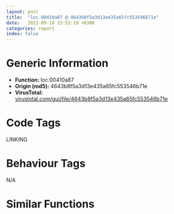 ```yaml
---
layout: post
title:  "loc.00410a87 @ 4643b8f5a3d13e435a65fc553546b71e"
date:   2021-09-10 15:52:19 +0300
categories: report
index: false
---
```


# Generic Information
- **Function:** loc.00410a87
- **Origin (md5):** 4643b8f5a3d13e435a65fc553546b71e
- **VirusTotal:** [virustotal.com/gui/file/4643b8f5a3d13e435a65fc553546b71e][virustotal_ref]

# Code Tags
<span class="tag" id="LINKING">LINKING</span>


# Behaviour Tags
<span class="bhv-tag" id="na">N/A</span>

# Similar Functions
<script type="text/javascript" src="https://www.gstatic.com/charts/loader.js"></script>
<script type="text/javascript">

    google.charts.load('current', {'packages':['corechart']});
    google.charts.setOnLoadCallback(drawChart);

    function drawChart() {
    var data = new google.visualization.DataTable();
        data.addColumn('number', 'X');
        data.addColumn('number', 'Y');
        data.addColumn({type: 'string', role: 'tooltip', 'p': {'html': true}});
        data.addColumn({'type': 'string', 'role': 'style'});
        
        data.addRows([
    [103.39120483398438, 36.50654983520508, '<b><a href="/report/loc.00410a87@4643b8f5a3d13e435a65fc553546b71e">loc.00410a87</a><br>@4643b8f5a3d13e435a65fc553546b71e</b><br>push esi<br>push edi<br>push 0x6b1f1c<br>call dword[sym.imp.KERNEL32.dll_GetModuleHandleW]<br>mov esi, dword[sym.imp.KERNEL32.dll_GetProcAddress]<br>mov edi, eax<br>push 0x6b1f38<br>push edi<br>call esi<br>xor eax, dword[0x6b6d00]<br>push 0x6b1f44<br>push edi<br>mov dword[0xc6e4e0], eax<br>call esi<br>xor eax, dword[0x6b6d00]<br>push 0x6b1f4c<br>push edi<br>mov dword[0xc6e4e4], eax<br>call esi<br>xor eax, dword[0x6b6d00]<br>push 0x6b1f58<br>push edi<br>mov dword[0xc6e4e8], eax<br>call esi<br>xor eax, dword[0x6b6d00]<br>push 0x6b1f64<br>push edi<br>mov dword[0xc6e4ec], eax<br>call esi<br>xor eax, dword[0x6b6d00]<br>push 0x6b1f80<br>push edi<br>mov dword[0xc6e4f0], eax<br>call esi<br>xor eax, dword[0x6b6d00]<br>push 0x6b1f90<br>push edi<br>mov dword[0xc6e4f4], eax<br>call esi<br>xor eax, dword[0x6b6d00]<br>push 0x6b1fa4<br>push edi<br>mov dword[0xc6e4f8], eax<br>call esi<br>xor eax, dword[0x6b6d00]<br>push 0x6b1fbc<br>push edi<br>mov dword[0xc6e4fc], eax<br>call esi<br>xor eax, dword[0x6b6d00]<br>push 0x6b1fd4<br>push edi<br>mov dword[0xc6e500], eax<br>call esi<br>xor eax, dword[0x6b6d00]<br>push 0x6b1fe8<br>push edi<br>mov dword[0xc6e504], eax<br>call esi<br>xor eax, dword[0x6b6d00]<br>push 0x6b2008<br>push edi<br>mov dword[0xc6e508], eax<br>call esi<br>xor eax, dword[0x6b6d00]<br>push 0x6b2020<br>push edi<br>mov dword[0xc6e50c], eax<br>call esi<br>xor eax, dword[0x6b6d00]<br>push 0x6b2038<br>push edi<br>mov dword[0xc6e510], eax<br>call esi<br>xor eax, dword[0x6b6d00]<br>push 0x6b204c<br>push edi<br>mov dword[0xc6e514], eax<br>call esi<br>xor eax, dword[0x6b6d00]<br>mov dword[0xc6e518], eax<br>push 0x6b2060<br>push edi<br>call esi<br>xor eax, dword[0x6b6d00]<br>push 0x6b207c<br>push edi<br>mov dword[0xc6e51c], eax<br>call esi<br>xor eax, dword[0x6b6d00]<br>push 0x6b209c<br>push edi<br>mov dword[0xc6e520], eax<br>call esi<br>xor eax, dword[0x6b6d00]<br>push 0x6b20b8<br>push edi<br>mov dword[0xc6e524], eax<br>call esi<br>xor eax, dword[0x6b6d00]<br>push 0x6b20d8<br>push edi<br>mov dword[0xc6e528], eax<br>call esi<br>xor eax, dword[0x6b6d00]<br>push 0x6b20ec<br>push edi<br>mov dword[0xc6e52c], eax<br>call esi<br>xor eax, dword[0x6b6d00]<br>push 0x6b2108<br>push edi<br>mov dword[0xc6e530], eax<br>call esi<br>xor eax, dword[0x6b6d00]<br>push 0x6b211c<br>push edi<br>mov dword[0xc6e538], eax<br>call esi<br>xor eax, dword[0x6b6d00]<br>push 0x6b212c<br>push edi<br>mov dword[0xc6e534], eax<br>call esi<br>xor eax, dword[0x6b6d00]<br>push 0x6b213c<br>push edi<br>mov dword[0xc6e53c], eax<br>call esi<br>xor eax, dword[0x6b6d00]<br>push 0x6b214c<br>push edi<br>mov dword[0xc6e540], eax<br>call esi<br>xor eax, dword[0x6b6d00]<br>push 0x6b215c<br>push edi<br>mov dword[0xc6e544], eax<br>call esi<br>xor eax, dword[0x6b6d00]<br>push 0x6b2178<br>push edi<br>mov dword[0xc6e548], eax<br>call esi<br>xor eax, dword[0x6b6d00]<br>push 0x6b218c<br>push edi<br>mov dword[0xc6e54c], eax<br>call esi<br>xor eax, dword[0x6b6d00]<br>push 0x6b219c<br>push edi<br>mov dword[0xc6e550], eax<br>call esi<br>xor eax, dword[0x6b6d00]<br>push 0x6b21b0<br>push edi<br>mov dword[0xc6e554], eax<br>call esi<br>xor eax, dword[0x6b6d00]<br>mov dword[0xc6e558], eax<br>push 0x6b21c0<br>push edi<br>call esi<br>xor eax, dword[0x6b6d00]<br>push 0x6b21e0<br>push edi<br>mov dword[0xc6e55c], eax<br>call esi<br>xor eax, dword[0x6b6d00]<br>pop edi<br>mov dword[0xc6e560], eax<br>pop esi<br>ret <br><eoc> ', 'point { fill-color: #e0440e; }'],
[51.07255172729492, -111.39366149902344, '<b><a href="/report/loc.00405c57@71550f1ee4f4626545a4bffe6d950f12">loc.00405c57</a><br>@71550f1ee4f4626545a4bffe6d950f12</b><br>push esi<br>push edi<br>push 0x40fd8c<br>call dword[sym.imp.KERNEL32.dll_GetModuleHandleW]<br>mov esi, dword[sym.imp.KERNEL32.dll_GetProcAddress]<br>mov edi, eax<br>push 0x40fda8<br>push edi<br>call esi<br>xor eax, dword[0x414d60]<br>push 0x40fdb4<br>push edi<br>mov dword[0x44528e0], eax<br>call esi<br>xor eax, dword[0x414d60]<br>push 0x40fdbc<br>push edi<br>mov dword[0x44528e4], eax<br>call esi<br>xor eax, dword[0x414d60]<br>push 0x40fdc8<br>push edi<br>mov dword[0x44528e8], eax<br>call esi<br>xor eax, dword[0x414d60]<br>push 0x40fdd4<br>push edi<br>mov dword[0x44528ec], eax<br>call esi<br>xor eax, dword[0x414d60]<br>push 0x40fdf0<br>push edi<br>mov dword[0x44528f0], eax<br>call esi<br>xor eax, dword[0x414d60]<br>push 0x40fe00<br>push edi<br>mov dword[0x44528f4], eax<br>call esi<br>xor eax, dword[0x414d60]<br>push 0x40fe14<br>push edi<br>mov dword[0x44528f8], eax<br>call esi<br>xor eax, dword[0x414d60]<br>push 0x40fe2c<br>push edi<br>mov dword[0x44528fc], eax<br>call esi<br>xor eax, dword[0x414d60]<br>push 0x40fe44<br>push edi<br>mov dword[0x4452900], eax<br>call esi<br>xor eax, dword[0x414d60]<br>push 0x40fe58<br>push edi<br>mov dword[0x4452904], eax<br>call esi<br>xor eax, dword[0x414d60]<br>push 0x40fe78<br>push edi<br>mov dword[0x4452908], eax<br>call esi<br>xor eax, dword[0x414d60]<br>push 0x40fe90<br>push edi<br>mov dword[0x445290c], eax<br>call esi<br>xor eax, dword[0x414d60]<br>push 0x40fea8<br>push edi<br>mov dword[0x4452910], eax<br>call esi<br>xor eax, dword[0x414d60]<br>push 0x40febc<br>push edi<br>mov dword[0x4452914], eax<br>call esi<br>xor eax, dword[0x414d60]<br>mov dword[0x4452918], eax<br>push 0x40fed0<br>push edi<br>call esi<br>xor eax, dword[0x414d60]<br>push 0x40feec<br>push edi<br>mov dword[0x445291c], eax<br>call esi<br>xor eax, dword[0x414d60]<br>push 0x40ff0c<br>push edi<br>mov dword[0x4452920], eax<br>call esi<br>xor eax, dword[0x414d60]<br>push 0x40ff28<br>push edi<br>mov dword[0x4452924], eax<br>call esi<br>xor eax, dword[0x414d60]<br>push 0x40ff48<br>push edi<br>mov dword[0x4452928], eax<br>call esi<br>xor eax, dword[0x414d60]<br>push 0x40ff5c<br>push edi<br>mov dword[0x445292c], eax<br>call esi<br>xor eax, dword[0x414d60]<br>push 0x40ff78<br>push edi<br>mov dword[0x4452930], eax<br>call esi<br>xor eax, dword[0x414d60]<br>push 0x40ff8c<br>push edi<br>mov dword[0x4452938], eax<br>call esi<br>xor eax, dword[0x414d60]<br>push 0x40ff9c<br>push edi<br>mov dword[0x4452934], eax<br>call esi<br>xor eax, dword[0x414d60]<br>push 0x40ffac<br>push edi<br>mov dword[0x445293c], eax<br>call esi<br>xor eax, dword[0x414d60]<br>push 0x40ffbc<br>push edi<br>mov dword[0x4452940], eax<br>call esi<br>xor eax, dword[0x414d60]<br>push 0x40ffcc<br>push edi<br>mov dword[0x4452944], eax<br>call esi<br>xor eax, dword[0x414d60]<br>push 0x40ffe8<br>push edi<br>mov dword[0x4452948], eax<br>call esi<br>xor eax, dword[0x414d60]<br>push 0x40fffc<br>push edi<br>mov dword[0x445294c], eax<br>call esi<br>xor eax, dword[0x414d60]<br>push 0x41000c<br>push edi<br>mov dword[0x4452950], eax<br>call esi<br>xor eax, dword[0x414d60]<br>push 0x410020<br>push edi<br>mov dword[0x4452954], eax<br>call esi<br>xor eax, dword[0x414d60]<br>mov dword[0x4452958], eax<br>push 0x410030<br>push edi<br>call esi<br>xor eax, dword[0x414d60]<br>push 0x410050<br>push edi<br>mov dword[0x445295c], eax<br>call esi<br>xor eax, dword[0x414d60]<br>pop edi<br>mov dword[0x4452960], eax<br>pop esi<br>ret <br><eoc> ', 'null'],
[-35.18213653564453, -100.36198425292969, '<b><a href="/report/loc.0040d51d@22e4fd0c4b1c614e2ac3f6bd9999bcbd">loc.0040d51d</a><br>@22e4fd0c4b1c614e2ac3f6bd9999bcbd</b><br>push esi<br>push edi<br>push 0x697d8c<br>call dword[sym.imp.KERNEL32.dll_GetModuleHandleW]<br>mov esi, dword[sym.imp.KERNEL32.dll_GetProcAddress]<br>mov edi, eax<br>push 0x697da8<br>push edi<br>call esi<br>xor eax, dword[0x69cd10]<br>push 0x697db4<br>push edi<br>mov dword[0xc109a0], eax<br>call esi<br>xor eax, dword[0x69cd10]<br>push 0x697dbc<br>push edi<br>mov dword[0xc109a4], eax<br>call esi<br>xor eax, dword[0x69cd10]<br>push 0x697dc8<br>push edi<br>mov dword[0xc109a8], eax<br>call esi<br>xor eax, dword[0x69cd10]<br>push 0x697dd4<br>push edi<br>mov dword[0xc109ac], eax<br>call esi<br>xor eax, dword[0x69cd10]<br>push 0x697df0<br>push edi<br>mov dword[0xc109b0], eax<br>call esi<br>xor eax, dword[0x69cd10]<br>push 0x697e00<br>push edi<br>mov dword[0xc109b4], eax<br>call esi<br>xor eax, dword[0x69cd10]<br>push 0x697e14<br>push edi<br>mov dword[0xc109b8], eax<br>call esi<br>xor eax, dword[0x69cd10]<br>push 0x697e2c<br>push edi<br>mov dword[0xc109bc], eax<br>call esi<br>xor eax, dword[0x69cd10]<br>push 0x697e44<br>push edi<br>mov dword[0xc109c0], eax<br>call esi<br>xor eax, dword[0x69cd10]<br>push 0x697e58<br>push edi<br>mov dword[0xc109c4], eax<br>call esi<br>xor eax, dword[0x69cd10]<br>push 0x697e78<br>push edi<br>mov dword[0xc109c8], eax<br>call esi<br>xor eax, dword[0x69cd10]<br>push 0x697e90<br>push edi<br>mov dword[0xc109cc], eax<br>call esi<br>xor eax, dword[0x69cd10]<br>push 0x697ea8<br>push edi<br>mov dword[0xc109d0], eax<br>call esi<br>xor eax, dword[0x69cd10]<br>push 0x697ebc<br>push edi<br>mov dword[0xc109d4], eax<br>call esi<br>xor eax, dword[0x69cd10]<br>mov dword[0xc109d8], eax<br>push 0x697ed0<br>push edi<br>call esi<br>xor eax, dword[0x69cd10]<br>push 0x697eec<br>push edi<br>mov dword[0xc109dc], eax<br>call esi<br>xor eax, dword[0x69cd10]<br>push 0x697f0c<br>push edi<br>mov dword[0xc109e0], eax<br>call esi<br>xor eax, dword[0x69cd10]<br>push 0x697f28<br>push edi<br>mov dword[0xc109e4], eax<br>call esi<br>xor eax, dword[0x69cd10]<br>push 0x697f48<br>push edi<br>mov dword[0xc109e8], eax<br>call esi<br>xor eax, dword[0x69cd10]<br>push 0x697f5c<br>push edi<br>mov dword[0xc109ec], eax<br>call esi<br>xor eax, dword[0x69cd10]<br>push 0x697f78<br>push edi<br>mov dword[0xc109f0], eax<br>call esi<br>xor eax, dword[0x69cd10]<br>push 0x697f8c<br>push edi<br>mov dword[0xc109f8], eax<br>call esi<br>xor eax, dword[0x69cd10]<br>push 0x697f9c<br>push edi<br>mov dword[0xc109f4], eax<br>call esi<br>xor eax, dword[0x69cd10]<br>push 0x697fac<br>push edi<br>mov dword[0xc109fc], eax<br>call esi<br>xor eax, dword[0x69cd10]<br>push 0x697fbc<br>push edi<br>mov dword[0xc10a00], eax<br>call esi<br>xor eax, dword[0x69cd10]<br>push 0x697fcc<br>push edi<br>mov dword[0xc10a04], eax<br>call esi<br>xor eax, dword[0x69cd10]<br>push 0x697fe8<br>push edi<br>mov dword[0xc10a08], eax<br>call esi<br>xor eax, dword[0x69cd10]<br>push 0x697ffc<br>push edi<br>mov dword[0xc10a0c], eax<br>call esi<br>xor eax, dword[0x69cd10]<br>push 0x69800c<br>push edi<br>mov dword[0xc10a10], eax<br>call esi<br>xor eax, dword[0x69cd10]<br>push 0x698020<br>push edi<br>mov dword[0xc10a14], eax<br>call esi<br>xor eax, dword[0x69cd10]<br>mov dword[0xc10a18], eax<br>push 0x698030<br>push edi<br>call esi<br>xor eax, dword[0x69cd10]<br>push 0x698050<br>push edi<br>mov dword[0xc10a1c], eax<br>call esi<br>xor eax, dword[0x69cd10]<br>pop edi<br>mov dword[0xc10a20], eax<br>pop esi<br>ret <br><eoc> ', 'null'],
[18.283479690551758, -16.33665657043457, '<b><a href="/report/loc.0040c0d4@dd7278b699f8b751b4e28f3abe51fa08">loc.0040c0d4</a><br>@dd7278b699f8b751b4e28f3abe51fa08</b><br>push esi<br>push edi<br>push 0x415cac<br>call dword[sym.imp.KERNEL32.dll_GetModuleHandleW]<br>mov esi, dword[sym.imp.KERNEL32.dll_GetProcAddress]<br>mov edi, eax<br>push 0x415cc8<br>push edi<br>call esi<br>xor eax, dword[0x4f3350]<br>push 0x415cd4<br>push edi<br>mov dword[0xbe69a0], eax<br>call esi<br>xor eax, dword[0x4f3350]<br>push 0x415cdc<br>push edi<br>mov dword[0xbe69a4], eax<br>call esi<br>xor eax, dword[0x4f3350]<br>push 0x415ce8<br>push edi<br>mov dword[0xbe69a8], eax<br>call esi<br>xor eax, dword[0x4f3350]<br>push 0x415cf4<br>push edi<br>mov dword[0xbe69ac], eax<br>call esi<br>xor eax, dword[0x4f3350]<br>push 0x415d10<br>push edi<br>mov dword[0xbe69b0], eax<br>call esi<br>xor eax, dword[0x4f3350]<br>push 0x415d20<br>push edi<br>mov dword[0xbe69b4], eax<br>call esi<br>xor eax, dword[0x4f3350]<br>push 0x415d34<br>push edi<br>mov dword[0xbe69b8], eax<br>call esi<br>xor eax, dword[0x4f3350]<br>push 0x415d4c<br>push edi<br>mov dword[0xbe69bc], eax<br>call esi<br>xor eax, dword[0x4f3350]<br>push 0x415d64<br>push edi<br>mov dword[0xbe69c0], eax<br>call esi<br>xor eax, dword[0x4f3350]<br>push 0x415d78<br>push edi<br>mov dword[0xbe69c4], eax<br>call esi<br>xor eax, dword[0x4f3350]<br>push 0x415d98<br>push edi<br>mov dword[0xbe69c8], eax<br>call esi<br>xor eax, dword[0x4f3350]<br>push 0x415db0<br>push edi<br>mov dword[0xbe69cc], eax<br>call esi<br>xor eax, dword[0x4f3350]<br>push 0x415dc8<br>push edi<br>mov dword[0xbe69d0], eax<br>call esi<br>xor eax, dword[0x4f3350]<br>push 0x415ddc<br>push edi<br>mov dword[0xbe69d4], eax<br>call esi<br>xor eax, dword[0x4f3350]<br>mov dword[0xbe69d8], eax<br>push 0x415df0<br>push edi<br>call esi<br>xor eax, dword[0x4f3350]<br>push 0x415e0c<br>push edi<br>mov dword[0xbe69dc], eax<br>call esi<br>xor eax, dword[0x4f3350]<br>push 0x415e2c<br>push edi<br>mov dword[0xbe69e0], eax<br>call esi<br>xor eax, dword[0x4f3350]<br>push 0x415e48<br>push edi<br>mov dword[0xbe69e4], eax<br>call esi<br>xor eax, dword[0x4f3350]<br>push 0x415e68<br>push edi<br>mov dword[0xbe69e8], eax<br>call esi<br>xor eax, dword[0x4f3350]<br>push 0x415e7c<br>push edi<br>mov dword[0xbe69ec], eax<br>call esi<br>xor eax, dword[0x4f3350]<br>push 0x415e98<br>push edi<br>mov dword[0xbe69f0], eax<br>call esi<br>xor eax, dword[0x4f3350]<br>push 0x415eac<br>push edi<br>mov dword[0xbe69f8], eax<br>call esi<br>xor eax, dword[0x4f3350]<br>push 0x415ebc<br>push edi<br>mov dword[0xbe69f4], eax<br>call esi<br>xor eax, dword[0x4f3350]<br>push 0x415ecc<br>push edi<br>mov dword[0xbe69fc], eax<br>call esi<br>xor eax, dword[0x4f3350]<br>push 0x415edc<br>push edi<br>mov dword[0xbe6a00], eax<br>call esi<br>xor eax, dword[0x4f3350]<br>push 0x415eec<br>push edi<br>mov dword[0xbe6a04], eax<br>call esi<br>xor eax, dword[0x4f3350]<br>push 0x415f08<br>push edi<br>mov dword[0xbe6a08], eax<br>call esi<br>xor eax, dword[0x4f3350]<br>push 0x415f1c<br>push edi<br>mov dword[0xbe6a0c], eax<br>call esi<br>xor eax, dword[0x4f3350]<br>push 0x415f2c<br>push edi<br>mov dword[0xbe6a10], eax<br>call esi<br>xor eax, dword[0x4f3350]<br>push 0x415f40<br>push edi<br>mov dword[0xbe6a14], eax<br>call esi<br>xor eax, dword[0x4f3350]<br>mov dword[0xbe6a18], eax<br>push 0x415f50<br>push edi<br>call esi<br>xor eax, dword[0x4f3350]<br>push 0x415f70<br>push edi<br>mov dword[0xbe6a1c], eax<br>call esi<br>xor eax, dword[0x4f3350]<br>pop edi<br>mov dword[0xbe6a20], eax<br>pop esi<br>ret <br><eoc> ', 'null'],
[-51.77986145019531, 54.443424224853516, '<b><a href="/report/loc.0040ab22@01be4434cc5f975da87a4b25d209e100">loc.0040ab22</a><br>@01be4434cc5f975da87a4b25d209e100</b><br>push esi<br>push edi<br>push 0x414d1c<br>call dword[sym.imp.KERNEL32.dll_GetModuleHandleW]<br>mov esi, dword[sym.imp.KERNEL32.dll_GetProcAddress]<br>mov edi, eax<br>push 0x414d38<br>push edi<br>call esi<br>xor eax, dword[0x510210]<br>push 0x414d44<br>push edi<br>mov dword[0xc168e0], eax<br>call esi<br>xor eax, dword[0x510210]<br>push 0x414d4c<br>push edi<br>mov dword[0xc168e4], eax<br>call esi<br>xor eax, dword[0x510210]<br>push 0x414d58<br>push edi<br>mov dword[0xc168e8], eax<br>call esi<br>xor eax, dword[0x510210]<br>push 0x414d64<br>push edi<br>mov dword[0xc168ec], eax<br>call esi<br>xor eax, dword[0x510210]<br>push 0x414d80<br>push edi<br>mov dword[0xc168f0], eax<br>call esi<br>xor eax, dword[0x510210]<br>push 0x414d90<br>push edi<br>mov dword[0xc168f4], eax<br>call esi<br>xor eax, dword[0x510210]<br>push 0x414da4<br>push edi<br>mov dword[0xc168f8], eax<br>call esi<br>xor eax, dword[0x510210]<br>push 0x414dbc<br>push edi<br>mov dword[0xc168fc], eax<br>call esi<br>xor eax, dword[0x510210]<br>push 0x414dd4<br>push edi<br>mov dword[0xc16900], eax<br>call esi<br>xor eax, dword[0x510210]<br>push 0x414de8<br>push edi<br>mov dword[0xc16904], eax<br>call esi<br>xor eax, dword[0x510210]<br>push 0x414e08<br>push edi<br>mov dword[0xc16908], eax<br>call esi<br>xor eax, dword[0x510210]<br>push 0x414e20<br>push edi<br>mov dword[0xc1690c], eax<br>call esi<br>xor eax, dword[0x510210]<br>push 0x414e38<br>push edi<br>mov dword[0xc16910], eax<br>call esi<br>xor eax, dword[0x510210]<br>push 0x414e4c<br>push edi<br>mov dword[0xc16914], eax<br>call esi<br>xor eax, dword[0x510210]<br>mov dword[0xc16918], eax<br>push 0x414e60<br>push edi<br>call esi<br>xor eax, dword[0x510210]<br>push 0x414e7c<br>push edi<br>mov dword[0xc1691c], eax<br>call esi<br>xor eax, dword[0x510210]<br>push 0x414e9c<br>push edi<br>mov dword[0xc16920], eax<br>call esi<br>xor eax, dword[0x510210]<br>push 0x414eb8<br>push edi<br>mov dword[0xc16924], eax<br>call esi<br>xor eax, dword[0x510210]<br>push 0x414ed8<br>push edi<br>mov dword[0xc16928], eax<br>call esi<br>xor eax, dword[0x510210]<br>push 0x414eec<br>push edi<br>mov dword[0xc1692c], eax<br>call esi<br>xor eax, dword[0x510210]<br>push 0x414f08<br>push edi<br>mov dword[0xc16930], eax<br>call esi<br>xor eax, dword[0x510210]<br>push 0x414f1c<br>push edi<br>mov dword[0xc16938], eax<br>call esi<br>xor eax, dword[0x510210]<br>push 0x414f2c<br>push edi<br>mov dword[0xc16934], eax<br>call esi<br>xor eax, dword[0x510210]<br>push 0x414f3c<br>push edi<br>mov dword[0xc1693c], eax<br>call esi<br>xor eax, dword[0x510210]<br>push 0x414f4c<br>push edi<br>mov dword[0xc16940], eax<br>call esi<br>xor eax, dword[0x510210]<br>push 0x414f5c<br>push edi<br>mov dword[0xc16944], eax<br>call esi<br>xor eax, dword[0x510210]<br>push 0x414f78<br>push edi<br>mov dword[0xc16948], eax<br>call esi<br>xor eax, dword[0x510210]<br>push 0x414f8c<br>push edi<br>mov dword[0xc1694c], eax<br>call esi<br>xor eax, dword[0x510210]<br>push 0x414f9c<br>push edi<br>mov dword[0xc16950], eax<br>call esi<br>xor eax, dword[0x510210]<br>push 0x414fb0<br>push edi<br>mov dword[0xc16954], eax<br>call esi<br>xor eax, dword[0x510210]<br>mov dword[0xc16958], eax<br>push 0x414fc0<br>push edi<br>call esi<br>xor eax, dword[0x510210]<br>push 0x414fe0<br>push edi<br>mov dword[0xc1695c], eax<br>call esi<br>xor eax, dword[0x510210]<br>pop edi<br>mov dword[0xc16960], eax<br>pop esi<br>ret <br><eoc> ', 'null'],
[30.17465591430664, 83.51260375976562, '<b><a href="/report/loc.0040e4af@883dfc165005908f8666e487fe529d8c">loc.0040e4af</a><br>@883dfc165005908f8666e487fe529d8c</b><br>push esi<br>push edi<br>push 0x64349c<br>call dword[sym.imp.KERNEL32.dll_GetModuleHandleW]<br>mov esi, dword[sym.imp.KERNEL32.dll_GetProcAddress]<br>mov edi, eax<br>push 0x6434b8<br>push edi<br>call esi<br>xor eax, dword[0x648cf0]<br>push 0x6434c4<br>push edi<br>mov dword[0xc58100], eax<br>call esi<br>xor eax, dword[0x648cf0]<br>push 0x6434cc<br>push edi<br>mov dword[0xc58104], eax<br>call esi<br>xor eax, dword[0x648cf0]<br>push 0x6434d8<br>push edi<br>mov dword[0xc58108], eax<br>call esi<br>xor eax, dword[0x648cf0]<br>push 0x6434e4<br>push edi<br>mov dword[0xc5810c], eax<br>call esi<br>xor eax, dword[0x648cf0]<br>push 0x643500<br>push edi<br>mov dword[0xc58110], eax<br>call esi<br>xor eax, dword[0x648cf0]<br>push 0x643510<br>push edi<br>mov dword[0xc58114], eax<br>call esi<br>xor eax, dword[0x648cf0]<br>push 0x643524<br>push edi<br>mov dword[0xc58118], eax<br>call esi<br>xor eax, dword[0x648cf0]<br>push 0x64353c<br>push edi<br>mov dword[0xc5811c], eax<br>call esi<br>xor eax, dword[0x648cf0]<br>push 0x643554<br>push edi<br>mov dword[0xc58120], eax<br>call esi<br>xor eax, dword[0x648cf0]<br>push 0x643568<br>push edi<br>mov dword[0xc58124], eax<br>call esi<br>xor eax, dword[0x648cf0]<br>push 0x643588<br>push edi<br>mov dword[0xc58128], eax<br>call esi<br>xor eax, dword[0x648cf0]<br>push 0x6435a0<br>push edi<br>mov dword[0xc5812c], eax<br>call esi<br>xor eax, dword[0x648cf0]<br>push 0x6435b8<br>push edi<br>mov dword[0xc58130], eax<br>call esi<br>xor eax, dword[0x648cf0]<br>push 0x6435cc<br>push edi<br>mov dword[0xc58134], eax<br>call esi<br>xor eax, dword[0x648cf0]<br>mov dword[0xc58138], eax<br>push 0x6435e0<br>push edi<br>call esi<br>xor eax, dword[0x648cf0]<br>push 0x6435fc<br>push edi<br>mov dword[0xc5813c], eax<br>call esi<br>xor eax, dword[0x648cf0]<br>push 0x64361c<br>push edi<br>mov dword[0xc58140], eax<br>call esi<br>xor eax, dword[0x648cf0]<br>push 0x643638<br>push edi<br>mov dword[0xc58144], eax<br>call esi<br>xor eax, dword[0x648cf0]<br>push 0x643658<br>push edi<br>mov dword[0xc58148], eax<br>call esi<br>xor eax, dword[0x648cf0]<br>push 0x64366c<br>push edi<br>mov dword[0xc5814c], eax<br>call esi<br>xor eax, dword[0x648cf0]<br>push 0x643688<br>push edi<br>mov dword[0xc58150], eax<br>call esi<br>xor eax, dword[0x648cf0]<br>push 0x64369c<br>push edi<br>mov dword[0xc58158], eax<br>call esi<br>xor eax, dword[0x648cf0]<br>push 0x6436ac<br>push edi<br>mov dword[0xc58154], eax<br>call esi<br>xor eax, dword[0x648cf0]<br>push 0x6436bc<br>push edi<br>mov dword[0xc5815c], eax<br>call esi<br>xor eax, dword[0x648cf0]<br>push 0x6436cc<br>push edi<br>mov dword[0xc58160], eax<br>call esi<br>xor eax, dword[0x648cf0]<br>push 0x6436dc<br>push edi<br>mov dword[0xc58164], eax<br>call esi<br>xor eax, dword[0x648cf0]<br>push 0x6436f8<br>push edi<br>mov dword[0xc58168], eax<br>call esi<br>xor eax, dword[0x648cf0]<br>push 0x64370c<br>push edi<br>mov dword[0xc5816c], eax<br>call esi<br>xor eax, dword[0x648cf0]<br>push 0x64371c<br>push edi<br>mov dword[0xc58170], eax<br>call esi<br>xor eax, dword[0x648cf0]<br>push 0x643730<br>push edi<br>mov dword[0xc58174], eax<br>call esi<br>xor eax, dword[0x648cf0]<br>mov dword[0xc58178], eax<br>push 0x643740<br>push edi<br>call esi<br>xor eax, dword[0x648cf0]<br>push 0x643760<br>push edi<br>mov dword[0xc5817c], eax<br>call esi<br>xor eax, dword[0x648cf0]<br>pop edi<br>mov dword[0xc58180], eax<br>pop esi<br>ret <br><eoc> ', 'null'],
[-82.37703704833984, -27.12948989868164, '<b><a href="/report/loc.00654a90@8c848ad89aab40a1738b363a37856125">loc.00654a90</a><br>@8c848ad89aab40a1738b363a37856125</b><br>push esi<br>push edi<br>push 0x65ed0c<br>call dword[sym.imp.KERNEL32.dll_GetModuleHandleW]<br>mov esi, dword[sym.imp.KERNEL32.dll_GetProcAddress]<br>mov edi, eax<br>push 0x65ed28<br>push edi<br>call esi<br>xor eax, dword[0x663d30]<br>push 0x65ed34<br>push edi<br>mov dword[0x46ff0e0], eax<br>call esi<br>xor eax, dword[0x663d30]<br>push 0x65ed3c<br>push edi<br>mov dword[0x46ff0e4], eax<br>call esi<br>xor eax, dword[0x663d30]<br>push 0x65ed48<br>push edi<br>mov dword[0x46ff0e8], eax<br>call esi<br>xor eax, dword[0x663d30]<br>push 0x65ed54<br>push edi<br>mov dword[0x46ff0ec], eax<br>call esi<br>xor eax, dword[0x663d30]<br>push 0x65ed70<br>push edi<br>mov dword[0x46ff0f0], eax<br>call esi<br>xor eax, dword[0x663d30]<br>push 0x65ed80<br>push edi<br>mov dword[0x46ff0f4], eax<br>call esi<br>xor eax, dword[0x663d30]<br>push 0x65ed94<br>push edi<br>mov dword[0x46ff0f8], eax<br>call esi<br>xor eax, dword[0x663d30]<br>push 0x65edac<br>push edi<br>mov dword[0x46ff0fc], eax<br>call esi<br>xor eax, dword[0x663d30]<br>push 0x65edc4<br>push edi<br>mov dword[0x46ff100], eax<br>call esi<br>xor eax, dword[0x663d30]<br>push 0x65edd8<br>push edi<br>mov dword[0x46ff104], eax<br>call esi<br>xor eax, dword[0x663d30]<br>push 0x65edf8<br>push edi<br>mov dword[0x46ff108], eax<br>call esi<br>xor eax, dword[0x663d30]<br>push 0x65ee10<br>push edi<br><eoc> ', 'null'],
[112.66170501708984, -49.93589401245117, '<b><a href="/report/loc.0040e0ed@6e195fbdf6b398dc597c28abc7c7a2ae">loc.0040e0ed</a><br>@6e195fbdf6b398dc597c28abc7c7a2ae</b><br>push esi<br>push edi<br>push 0x688534<br>call dword[sym.imp.KERNEL32.dll_GetModuleHandleW]<br>mov esi, dword[sym.imp.KERNEL32.dll_GetProcAddress]<br>mov edi, eax<br>push 0x688550<br>push edi<br>call esi<br>xor eax, dword[0x68cda0]<br>push 0x68855c<br>push edi<br>mov dword[0xc458a0], eax<br>call esi<br>xor eax, dword[0x68cda0]<br>push 0x688564<br>push edi<br>mov dword[0xc458a4], eax<br>call esi<br>xor eax, dword[0x68cda0]<br>push 0x688570<br>push edi<br>mov dword[0xc458a8], eax<br>call esi<br>xor eax, dword[0x68cda0]<br>push 0x68857c<br>push edi<br>mov dword[0xc458ac], eax<br>call esi<br>xor eax, dword[0x68cda0]<br>push 0x688598<br>push edi<br>mov dword[0xc458b0], eax<br>call esi<br>xor eax, dword[0x68cda0]<br>push 0x6885a8<br>push edi<br>mov dword[0xc458b4], eax<br>call esi<br>xor eax, dword[0x68cda0]<br>push 0x6885bc<br>push edi<br>mov dword[0xc458b8], eax<br>call esi<br>xor eax, dword[0x68cda0]<br>push 0x6885d4<br>push edi<br>mov dword[0xc458bc], eax<br>call esi<br>xor eax, dword[0x68cda0]<br>push 0x6885ec<br>push edi<br>mov dword[0xc458c0], eax<br>call esi<br>xor eax, dword[0x68cda0]<br>push 0x688600<br>push edi<br>mov dword[0xc458c4], eax<br>call esi<br>xor eax, dword[0x68cda0]<br>push 0x688620<br>push edi<br>mov dword[0xc458c8], eax<br>call esi<br>xor eax, dword[0x68cda0]<br>push 0x688638<br>push edi<br>mov dword[0xc458cc], eax<br>call esi<br>xor eax, dword[0x68cda0]<br>push 0x688650<br>push edi<br>mov dword[0xc458d0], eax<br>call esi<br>xor eax, dword[0x68cda0]<br>push 0x688664<br>push edi<br>mov dword[0xc458d4], eax<br>call esi<br>xor eax, dword[0x68cda0]<br>mov dword[0xc458d8], eax<br>push 0x688678<br>push edi<br>call esi<br>xor eax, dword[0x68cda0]<br>push 0x688694<br>push edi<br>mov dword[0xc458dc], eax<br>call esi<br>xor eax, dword[0x68cda0]<br>push 0x6886b4<br>push edi<br>mov dword[0xc458e0], eax<br>call esi<br>xor eax, dword[0x68cda0]<br>push 0x6886d0<br>push edi<br>mov dword[0xc458e4], eax<br>call esi<br>xor eax, dword[0x68cda0]<br>push 0x6886f0<br>push edi<br>mov dword[0xc458e8], eax<br>call esi<br>xor eax, dword[0x68cda0]<br>push 0x688704<br>push edi<br>mov dword[0xc458ec], eax<br>call esi<br>xor eax, dword[0x68cda0]<br>push 0x688720<br>push edi<br>mov dword[0xc458f0], eax<br>call esi<br>xor eax, dword[0x68cda0]<br>push 0x688734<br>push edi<br>mov dword[0xc458f8], eax<br>call esi<br>xor eax, dword[0x68cda0]<br>push 0x688744<br>push edi<br>mov dword[0xc458f4], eax<br>call esi<br>xor eax, dword[0x68cda0]<br>push 0x688754<br>push edi<br>mov dword[0xc458fc], eax<br>call esi<br>xor eax, dword[0x68cda0]<br>push 0x688764<br>push edi<br>mov dword[0xc45900], eax<br>call esi<br>xor eax, dword[0x68cda0]<br>push 0x688774<br>push edi<br>mov dword[0xc45904], eax<br>call esi<br>xor eax, dword[0x68cda0]<br>push 0x688790<br>push edi<br>mov dword[0xc45908], eax<br>call esi<br>xor eax, dword[0x68cda0]<br>push 0x6887a4<br>push edi<br>mov dword[0xc4590c], eax<br>call esi<br>xor eax, dword[0x68cda0]<br>push 0x6887b4<br>push edi<br>mov dword[0xc45910], eax<br>call esi<br>xor eax, dword[0x68cda0]<br>push 0x6887c8<br>push edi<br>mov dword[0xc45914], eax<br>call esi<br>xor eax, dword[0x68cda0]<br>mov dword[0xc45918], eax<br>push 0x6887d8<br>push edi<br>call esi<br>xor eax, dword[0x68cda0]<br>push 0x6887f8<br>push edi<br>mov dword[0xc4591c], eax<br>call esi<br>xor eax, dword[0x68cda0]<br>pop edi<br>mov dword[0xc45920], eax<br>pop esi<br>ret <br><eoc> ', 'null'],

        ]);

    var options = {
        title: 'Similarity Plot',
        legend: 'none',
        colors: ['#dedbd9', '#e6693e', '#ec8f6e', '#f3b49f', '#f6c7b6'],
        tooltip: {isHtml: true, trigger: 'both'},
        explorer: {
        actions: ["dragToZoom", "rightClickToReset"],
        },
        chartArea: {
        width: '80%',
        height: '80%'
        },
        width: '100%',
        height: '100%'
    };

    var chart = new google.visualization.ScatterChart(document.getElementById('chart_div'));

    chart.draw(data, options);
    }
    
</script>


<div id="chart_div" style="width: 100%px; height: 100%;"></div>

# Disassembled Code
{% highlight nasm %}

push esi
push edi
push 0x6b1f1c
call dword[sym.imp.KERNEL32.dll_GetModuleHandleW]
mov esi, dword[sym.imp.KERNEL32.dll_GetProcAddress]
mov edi, eax
push 0x6b1f38
push edi
call esi
xor eax, dword[0x6b6d00]
push 0x6b1f44
push edi
mov dword[0xc6e4e0], eax
call esi
xor eax, dword[0x6b6d00]
push 0x6b1f4c
push edi
mov dword[0xc6e4e4], eax
call esi
xor eax, dword[0x6b6d00]
push 0x6b1f58
push edi
mov dword[0xc6e4e8], eax
call esi
xor eax, dword[0x6b6d00]
push 0x6b1f64
push edi
mov dword[0xc6e4ec], eax
call esi
xor eax, dword[0x6b6d00]
push 0x6b1f80
push edi
mov dword[0xc6e4f0], eax
call esi
xor eax, dword[0x6b6d00]
push 0x6b1f90
push edi
mov dword[0xc6e4f4], eax
call esi
xor eax, dword[0x6b6d00]
push 0x6b1fa4
push edi
mov dword[0xc6e4f8], eax
call esi
xor eax, dword[0x6b6d00]
push 0x6b1fbc
push edi
mov dword[0xc6e4fc], eax
call esi
xor eax, dword[0x6b6d00]
push 0x6b1fd4
push edi
mov dword[0xc6e500], eax
call esi
xor eax, dword[0x6b6d00]
push 0x6b1fe8
push edi
mov dword[0xc6e504], eax
call esi
xor eax, dword[0x6b6d00]
push 0x6b2008
push edi
mov dword[0xc6e508], eax
call esi
xor eax, dword[0x6b6d00]
push 0x6b2020
push edi
mov dword[0xc6e50c], eax
call esi
xor eax, dword[0x6b6d00]
push 0x6b2038
push edi
mov dword[0xc6e510], eax
call esi
xor eax, dword[0x6b6d00]
push 0x6b204c
push edi
mov dword[0xc6e514], eax
call esi
xor eax, dword[0x6b6d00]
mov dword[0xc6e518], eax
push 0x6b2060
push edi
call esi
xor eax, dword[0x6b6d00]
push 0x6b207c
push edi
mov dword[0xc6e51c], eax
call esi
xor eax, dword[0x6b6d00]
push 0x6b209c
push edi
mov dword[0xc6e520], eax
call esi
xor eax, dword[0x6b6d00]
push 0x6b20b8
push edi
mov dword[0xc6e524], eax
call esi
xor eax, dword[0x6b6d00]
push 0x6b20d8
push edi
mov dword[0xc6e528], eax
call esi
xor eax, dword[0x6b6d00]
push 0x6b20ec
push edi
mov dword[0xc6e52c], eax
call esi
xor eax, dword[0x6b6d00]
push 0x6b2108
push edi
mov dword[0xc6e530], eax
call esi
xor eax, dword[0x6b6d00]
push 0x6b211c
push edi
mov dword[0xc6e538], eax
call esi
xor eax, dword[0x6b6d00]
push 0x6b212c
push edi
mov dword[0xc6e534], eax
call esi
xor eax, dword[0x6b6d00]
push 0x6b213c
push edi
mov dword[0xc6e53c], eax
call esi
xor eax, dword[0x6b6d00]
push 0x6b214c
push edi
mov dword[0xc6e540], eax
call esi
xor eax, dword[0x6b6d00]
push 0x6b215c
push edi
mov dword[0xc6e544], eax
call esi
xor eax, dword[0x6b6d00]
push 0x6b2178
push edi
mov dword[0xc6e548], eax
call esi
xor eax, dword[0x6b6d00]
push 0x6b218c
push edi
mov dword[0xc6e54c], eax
call esi
xor eax, dword[0x6b6d00]
push 0x6b219c
push edi
mov dword[0xc6e550], eax
call esi
xor eax, dword[0x6b6d00]
push 0x6b21b0
push edi
mov dword[0xc6e554], eax
call esi
xor eax, dword[0x6b6d00]
mov dword[0xc6e558], eax
push 0x6b21c0
push edi
call esi
xor eax, dword[0x6b6d00]
push 0x6b21e0
push edi
mov dword[0xc6e55c], eax
call esi
xor eax, dword[0x6b6d00]
pop edi
mov dword[0xc6e560], eax
pop esi
ret

{% endhighlight %}

[virustotal_ref]: https://www.virustotal.com/gui/file/4643b8f5a3d13e435a65fc553546b71e